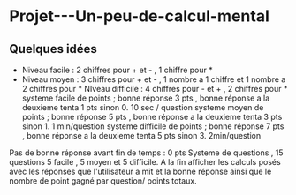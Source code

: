 # Projet---Un-peu-de-calcul-mental

## Quelques idées

- Niveau facile : 2 chiffres pour + et - , 1 chiffre pour * 
- Niveau moyen : 3 chiffres pour + et - , 1 nombre a 1 chiffre et 1 nombre a 2 chiffres pour * 
NIveau difficile : 4  chiffres pour - et + , 2 chiffres pour * 
systeme facile de points ; bonne réponse 3 pts , bonne réponse a la deuxieme tenta 1 pts sinon 0. 10 sec / question 
systeme moyen de points ; bonne réponse 5 pts , bonne réponse a la deuxieme tenta 3 pts sinon 1. 1 min/question
systeme difficile de points ; bonne réponse 7 pts , bonne réponse a la deuxieme tenta 5 pts sinon 3. 2min/question

Pas de bonne réponse avant fin de temps : 0 pts
 Systeme de questions , 15 questions 5 facile , 5 moyen et 5 difficile. 
A la fin afficher les calculs posés avec les réponses que l'utilisateur a mit et la bonne réponse ainsi que le nombre de point gagné par question/ points totaux.

